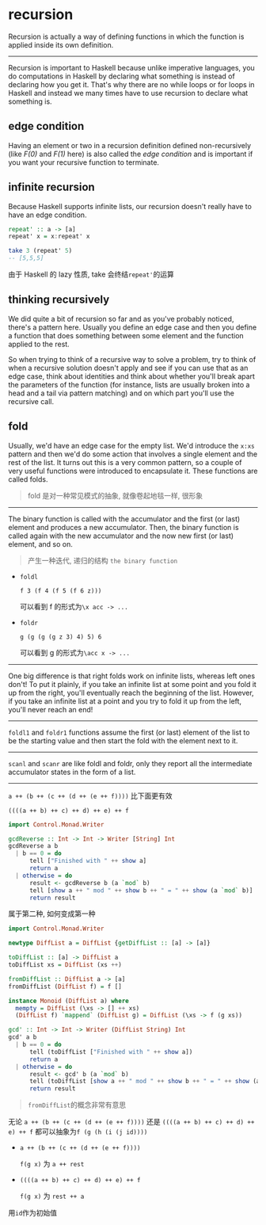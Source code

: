 # recursion

Recursion is actually a way of defining functions in which the function is applied inside its own definition.

---

Recursion is important to Haskell because unlike imperative languages, you do computations in Haskell by declaring what something is instead of declaring how you get it. That's why there are no while loops or for loops in Haskell and instead we many times have to use recursion to declare what something is.

## edge condition

Having an element or two in a recursion definition defined non-recursively (like _F(0)_ and _F(1)_ here) is also called the _edge condition_ and is important if you want your recursive function to terminate.

## infinite recursion

Because Haskell supports infinite lists, our recursion doesn't really have to have an edge condition.

```hs
repeat' :: a -> [a]
repeat' x = x:repeat' x
```

```hs
take 3 (repeat' 5)
-- [5,5,5]
```

由于 Haskell 的 lazy 性质, take 会终结`repeat'`的运算

## thinking recursively

We did quite a bit of recursion so far and as you've probably noticed, there's a pattern here. Usually you define an edge case and then you define a function that does something between some element and the function applied to the rest.

So when trying to think of a recursive way to solve a problem, try to think of when a recursive solution doesn't apply and see if you can use that as an edge case, think about identities and think about whether you'll break apart the parameters of the function (for instance, lists are usually broken into a head and a tail via pattern matching) and on which part you'll use the recursive call.

## fold

Usually, we'd have an edge case for the empty list. We'd introduce the `x:xs` pattern and then we'd do some action that involves a single element and the rest of the list. It turns out this is a very common pattern, so a couple of very useful functions were introduced to encapsulate it. These functions are called folds.

> fold 是对一种常见模式的抽象, 就像卷起地毯一样, 很形象

---

The binary function is called with the accumulator and the first (or last) element and produces a new accumulator. Then, the binary function is called again with the new accumulator and the now new first (or last) element, and so on.

> 产生一种迭代, 递归的结构 `the binary function`

- `foldl`

  `f 3 (f 4 (f 5 (f 6 z)))`

  可以看到 f 的形式为`\x acc -> ...`

- `foldr`

  `g (g (g (g z 3) 4) 5) 6`

  可以看到 g 的形式为`\acc x -> ...`

---

One big difference is that right folds work on infinite lists, whereas left ones don't! To put it plainly, if you take an infinite list at some point and you fold it up from the right, you'll eventually reach the beginning of the list. However, if you take an infinite list at a point and you try to fold it up from the left, you'll never reach an end!

---

`foldl1` and `foldr1` functions assume the first (or last) element of the list to be the starting value and then start the fold with the element next to it.

---

`scanl` and `scanr` are like foldl and foldr, only they report all the intermediate accumulator states in the form of a list.

---

`a ++ (b ++ (c ++ (d ++ (e ++ f))))` 比下面更有效

`((((a ++ b) ++ c) ++ d) ++ e) ++ f`

```hs
import Control.Monad.Writer

gcdReverse :: Int -> Int -> Writer [String] Int
gcdReverse a b
  | b == 0 = do
      tell ["Finished with " ++ show a]
      return a
  | otherwise = do
      result <- gcdReverse b (a `mod` b)
      tell [show a ++ " mod " ++ show b ++ " = " ++ show (a `mod` b)]
      return result
```

属于第二种, 如何变成第一种

```hs
import Control.Monad.Writer

newtype DiffList a = DiffList {getDiffList :: [a] -> [a]}

toDiffList :: [a] -> DiffList a
toDiffList xs = DiffList (xs ++)

fromDiffList :: DiffList a -> [a]
fromDiffList (DiffList f) = f []

instance Monoid (DiffList a) where
  mempty = DiffList (\xs -> [] ++ xs)
  (DiffList f) `mappend` (DiffList g) = DiffList (\xs -> f (g xs))

gcd' :: Int -> Int -> Writer (DiffList String) Int
gcd' a b
  | b == 0 = do
      tell (toDiffList ["Finished with " ++ show a])
      return a
  | otherwise = do
      result <- gcd' b (a `mod` b)
      tell (toDiffList [show a ++ " mod " ++ show b ++ " = " ++ show (a `mod` b)])
      return result
```

> `fromDiffList`的概念非常有意思

无论 `a ++ (b ++ (c ++ (d ++ (e ++ f))))` 还是 `((((a ++ b) ++ c) ++ d) ++ e) ++ f` 都可以抽象为`f (g (h (i (j id))))`

- `a ++ (b ++ (c ++ (d ++ (e ++ f))))`

  `f(g x)` 为 `a ++ rest`

- `((((a ++ b) ++ c) ++ d) ++ e) ++ f`

  `f(g x)` 为 `rest ++ a`

用`id`作为初始值
